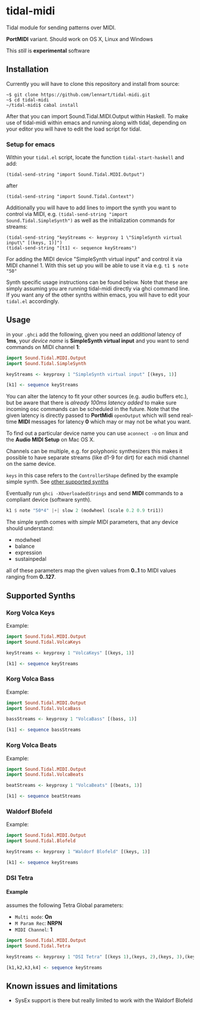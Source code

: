 # tidal-midi
Tidal module for sending patterns over MIDI.

__PortMIDI__ variant. Should work on OS X, Linux and Windows

This _still_ is __experimental__ software

## Installation

Currently you will have to clone this repository and install from source:

```shell
~$ git clone https://github.com/lennart/tidal-midi.git
~$ cd tidal-midi
~/tidal-midi$ cabal install
```

After that you can import Sound.Tidal.MIDI.Output within Haskell. To make use of tidal-midi within emacs and running along with tidal, depending on your editor you will have to edit the load script for tidal.

### Setup for emacs

Within your `tidal.el` script, locate the function `tidal-start-haskell` and add:

```emacs
(tidal-send-string "import Sound.Tidal.MIDI.Output")
```

after

```emacs
(tidal-send-string "import Sound.Tidal.Context")
```

Additionally you will have to add lines to import the synth you want to control via MIDI, e.g. `(tidal-send-string "import Sound.Tidal.SimpleSynth")` as well as the initialization commands for streams:

```emacs
(tidal-send-string "keyStreams <- keyproxy 1 \"SimpleSynth virtual input\" [(keys, 1)]")
(tidal-send-string "[t1] <- sequence keyStreams")
```
For adding the MIDI device "SimpleSynth virtual input" and control it via MIDI channel 1. With this set up you will be able to use it via e.g. `t1 $ note "50"`

Synth specific usage instructions can be found below. Note that these are simply assuming you are running tidal-midi directly via ghci command line. If you want any of the other synths within emacs, you will have to edit your `tidal.el` accordingly.

## Usage

in your `.ghci` add the following, given you need an _additional_ latency of __1ms__, your _device name_ is __SimpleSynth virtual input__ and you want to send commands on MIDI channel __1__:

```haskell
import Sound.Tidal.MIDI.Output
import Sound.Tidal.SimpleSynth

keyStreams <- keyproxy 1 "SimpleSynth virtual input" [(keys, 1)]

[k1] <- sequence keyStreams
```

You can alter the latency to fit your other sources (e.g. audio buffers etc.), but be aware that there is _already 100ms latency added_ to make sure incoming osc commands can be scheduled in the future. Note that the given latency is directly passed to __PortMidi__ `openOutput` which will send real-time __MIDI__ messages for latency __0__ which may or may not be what you want.

To find out a particular device name you can use `aconnect -o` on linux and the __Audio MIDI Setup__ on Mac OS X.

Channels can be multiple, e.g. for polyphonic synthesizers this makes it possible to have separate streams (like d1-9 for dirt) for each midi channel on the same device.

`keys` in this case refers to the `ControllerShape` defined by the example simple synth. See [other supported synths](#supported-synths)

Eventually run `ghci -XOverloadedStrings` and send __MIDI__ commands to a compliant device (software synth).

```haskell
k1 $ note "50*4" |+| slow 2 (modwheel (scale 0.2 0.9 tri1))
```

The simple synth comes with _simple_ MIDI parameters, that any device should understand:

* modwheel
* balance
* expression
* sustainpedal

all of these parameters map the given values from __0..1__ to MIDI values ranging from __0..127__.

## Supported Synths

### Korg Volca Keys

Example:
```haskell
import Sound.Tidal.MIDI.Output
import Sound.Tidal.VolcaKeys

keyStreams <- keyproxy 1 "VolcaKeys" [(keys, 1)]

[k1] <- sequence keyStreams
```

### Korg Volca Bass

Example:
```haskell
import Sound.Tidal.MIDI.Output
import Sound.Tidal.VolcaBass

bassStreams <- keyproxy 1 "VolcaBass" [(bass, 1)]

[k1] <- sequence bassStreams
```


### Korg Volca Beats

Example:
```haskell
import Sound.Tidal.MIDI.Output
import Sound.Tidal.VolcaBeats

beatStreams <- keyproxy 1 "VolcaBeats" [(beats, 1)]

[k1] <- sequence beatStreams
```

### Waldorf Blofeld

Example:

```haskell
import Sound.Tidal.MIDI.Output
import Sound.Tidal.Blofeld

keyStreams <- keyproxy 1 "Waldorf Blofeld" [(keys, 1)]

[k1] <- sequence keyStreams
```

### DSI Tetra

#### Example

assumes the following Tetra Global parameters:

* `Multi mode`: __On__
* `M Param Rec`: __NRPN__
* `MIDI Channel`: __1__

```haskell
import Sound.Tidal.MIDI.Output
import Sound.Tidal.Tetra

keyStreams <- keyproxy 1 "DSI Tetra" [(keys 1),(keys, 2),(keys, 3),(keys, 4)]

[k1,k2,k3,k4] <- sequence keyStreams
```

## Known issues and limitations

- SysEx support is there but really limited to work with the Waldorf Blofeld
